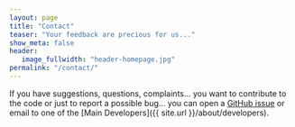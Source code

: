 ```yaml
---
layout: page
title: "Contact"
teaser: "Your feedback are precious for us..."
show_meta: false
header:
   image_fullwidth: "header-homepage.jpg"
permalink: "/contact/"
---
```


If you have suggestions, questions, complaints...  you want to
contribute to the code or just to report a possible bug... you can
open a [GitHub issue](https://github.com/epfl-cosmo/i-pi-dev/issues) or email to
one of the [Main Developers]({{ site.url }}/about/developers).

